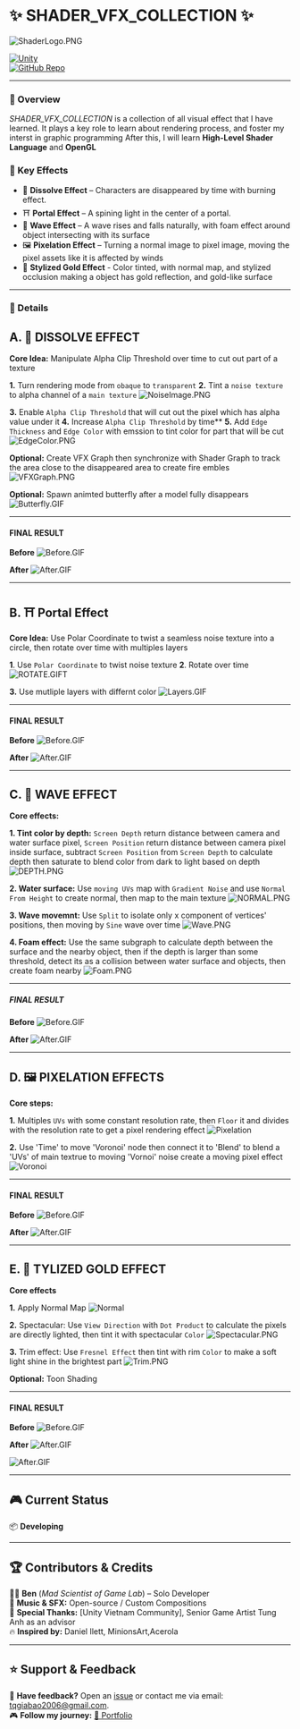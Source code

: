 # ✨ SHADER_VFX_COLLECTION ✨

![ShaderLogo.PNG](https://github.com/tqgiabao2006/Shader_VFX_Collection/raw/main/Readme/ShaderLogo.png)

[![Unity](https://img.shields.io/badge/Made_with-Unity-000?logo=unity&style=for-the-badge)](https://unity.com/)  
[![GitHub Repo](https://img.shields.io/badge/View_on-GitHub-blue?style=for-the-badge&logo=github)]()

---

### 🚀 Overview  
*SHADER_VFX_COLLECTION* is a collection of all visual effect that I have learned. It plays a key role to learn about rendering process, and foster my interst in graphic programming
After this, I will learn **High-Level Shader Language** and **OpenGL**

### 🎯 Key Effects
- 🙈 **Dissolve Effect** – Characters are disappeared by time with burning effect. 
- ⛩️ **Portal Effect** – A spining light in the center of a portal. 
- 🌊 **Wave Effect** – A wave rises and falls naturally, with foam effect around object intersecting with its surface
- 🖼️ **Pixelation Effect** – Turning a normal image to pixel image, moving the pixel assets like it is affected by winds
- 🥇 **Stylized Gold Effect** - Color tinted, with normal map, and stylized occlusion making a object has gold reflection, and gold-like surface
---

### 📌 Details

## A. 🙈 DISSOLVE EFFECT
**Core Idea:** Manipulate Alpha Clip Threshold over time to cut out part of a texture

**1.** Turn rendering mode from `obaque` to `transparent`
**2.** Tint a `noise texture` to alpha channel of a `main texture`
![NoiseImage.PNG](https://github.com/tqgiabao2006/Shader_VFX_Collection/raw/main/Readme/DIssolve_NoiseMap.png)


**3.** Enable `Alpha Clip Threshold` that will cut out the pixel which has alpha value under it
**4.** Increase `Alpha Clip Threshold` by time**
**5.** Add `Edge Thickness` and `Edge Color` with emssion to tint color for part that will be cut
![EdgeColor.PNG](https://github.com/tqgiabao2006/Shader_VFX_Collection/raw/main/Readme/DIssolve_Color_Alpha.png)

**Optional:** Create VFX Graph then synchronize with Shader Graph to track the area close to the disappeared area to create fire embles
![VFXGraph.PNG](https://github.com/tqgiabao2006/Shader_VFX_Collection/raw/main/Readme/Dissolve_VFX.png)


**Optional:** Spawn animted butterfly after a model fully disappears
![Butterfly.GIF](https://github.com/tqgiabao2006/Shader_VFX_Collection/raw/main/Readme/DIssolve_Butterfly.gif)

---
#### FINAL RESULT

**Before**
![Before.GIF](https://github.com/tqgiabao2006/Shader_VFX_Collection/raw/main/Readme/Dissolve_Before.gif)

**After**
![After.GIF](https://github.com/tqgiabao2006/Shader_VFX_Collection/raw/main/Readme/Dissolve_After.gif)


---

## B. ⛩️ Portal Effect
**Core Idea:** Use Polar Coordinate to twist a seamless noise texture into a circle, then rotate over time with multiples layers

**1**. Use `Polar Coordinate` to twist noise texture
**2**. Rotate over time
![ROTATE.GIFT](https://github.com/tqgiabao2006/Shader_VFX_Collection/raw/main/Readme/Portal_Porlar%20%2B%20Rotate.gif)

**3.** Use mutliple layers with differnt color
![Layers.GIF](https://github.com/tqgiabao2006/Shader_VFX_Collection/main/main/Readme/Portal_Layers.gif)

---
#### FINAL RESULT

**Before**
![Before.GIF](https://github.com/tqgiabao2006/Shader_VFX_Collection/raw/main/Readme/Portal_Before.gif)

**After**
![After.GIF](https://github.com/tqgiabao2006/Shader_VFX_Collection/raw/main/Readme/Portal_After.gif)


---

## C. 🌊 WAVE EFFECT
**Core effects:**

**1. Tint color by depth:** `Screen Depth` return distance between camera and water surface pixel, `Screen Position` return distance between camera pixel inside surface, 
subtract `Screen Position` from `Screen Depth` to calculate depth then saturate to blend color from dark to light based on depth
![DEPTH.PNG](https://github.com/tqgiabao2006/Shader_VFX_Collection/raw/main/Readme/Water_ColorDepth.png)

**2. Water surface:** Use `moving UVs` map with `Gradient Noise` and use `Normal From Height` to create normal, then map to the main texture
![NORMAL.PNG](https://github.com/tqgiabao2006/Shader_VFX_Collection/raw/main/Readme/Wave_refraction.gif)

**3. Wave movemnt:** Use `Split` to isolate only x component of vertices' positions, then moving by `Sine` wave over time 
![Wave.PNG](https://github.com/tqgiabao2006/Shader_VFX_Collection/main/main/Readme/Water_Wave.gif)

**4. Foam effect:** Use the same subgraph to calculate depth between the surface and the nearby object, then if the depth is larger than some threshold, detect its as a collision
between water surface and objects, then create foam nearby
![Foam.PNG](https://github.com/tqgiabao2006/Shader_VFX_Collection/raw/main/Readme/Water_Foam.gif)

---
##### FINAL RESULT

**Before**
![Before.GIF](https://github.com/tqgiabao2006/Shader_VFX_Collection/raw/main/Readme/Water_Before.gif)

**After**
![After.GIF](https://github.com/tqgiabao2006/Shader_VFX_Collection/raw/main/Readme/Water_After.gif)


---

## D. 🖼️ PIXELATION EFFECTS
**Core steps:**

**1.** Multiples `UVs` with some constant resolution rate, then `Floor` it and divides with the resolution rate to get a pixel rendering effect
![Pixelation](https://github.com/tqgiabao2006/Shader_VFX_Collection/raw/main/Readme/Pixelation.png)

**2.** Use 'Time' to move 'Voronoi' node then connect it to 'Blend' to blend a 'UVs' of main textrue to moving 'Vornoi' noise create a moving pixel effect
![Voronoi](https://github.com/tqgiabao2006/Shader_VFX_Collection/raw/main/Readme/Voronoi.gif)

---
#### FINAL RESULT

**Before**
![Before.GIF](https://github.com/tqgiabao2006/Shader_VFX_Collection/raw/main/Readme/Pixel_Before.gif)

**After**
![After.GIF](https://github.com/tqgiabao2006/Shader_VFX_Collection/raw/main/Readme/Pixel_After.gif)


---

## E. 🥇 TYLIZED GOLD EFFECT
**Core effects**

**1.** Apply Normal Map
![Normal](https://github.com/tqgiabao2006/Shader_VFX_Collection/raw/main/Readme/Normal.png)

**2.** Spectacular: Use `View Direction` with `Dot Product` to calculate the pixels are directly lighted, then tint it with spectacular `Color` 
![Spectacular.PNG](https://github.com/tqgiabao2006/Shader_VFX_Collection/raw/main/Readme/Spectacular.png)

**3.** Trim effect: Use `Fresnel Effect` then tint with rim `Color` to make a soft light shine in the brightest part
![Trim.PNG](https://github.com/tqgiabao2006/Shader_VFX_Collection/raw/main/Readme/Rim%20Effect.png)

**Optional:** Toon Shading

---
#### FINAL RESULT

**Before**
![Before.GIF](https://github.com/tqgiabao2006/Shader_VFX_Collection/raw/main/Readme/Gold_Before.gif)


**After**
![After.GIF](https://github.com/tqgiabao2006/Shader_VFX_Collection/raw/main/Readme/Gold_After%201.gif)

![After.GIF](https://github.com/tqgiabao2006/Shader_VFX_Collection/raw/main/Readme/Gold_After_2.gif)


---

## 🎮 Current Status  
📦 **Developing**

---



## 🏆 Contributors & Credits  
👨‍💻 **Ben** (*Mad Scientist of Game Lab*) – Solo Developer  
🎵 **Music & SFX:** Open-source / Custom Compositions  
📖 **Special Thanks:** [Unity Vietnam Community], Senior Game Artist Tung Anh as an advisor <br>
🔥 **Inspired by:** Daniel Ilett, MinionsArt,Acerola


---

## ⭐ Support & Feedback  
💬 **Have feedback?** Open an [issue](https://github.com/tqgiabao2006/blood-vein/issues) or contact me via email: tqgiabao2006@gmail.com.  
🎮 **Follow my journey:** [🔗 Portfolio](https://your-portfolio-link.com)  

